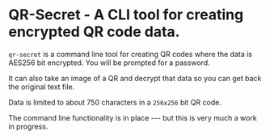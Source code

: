 
# QR-Secret - A CLI tool for creating encrypted QR code data.

`qr-secret` is a command line tool for creating QR codes where the
data is AES256 bit encrypted.   You will be prompted for a password.

It can also take an image of a QR and decrypt that data so you can 
get back the original text file.

Data is limited to about 750 characters in a `256x256` bit QR code.

The command line functionality is in place --- but this is very much
a work in progress.

